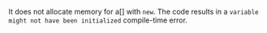 It does not allocate memory for a[] with ```new```. The code results in a ```variable might not have been initialized``` compile-time error.
